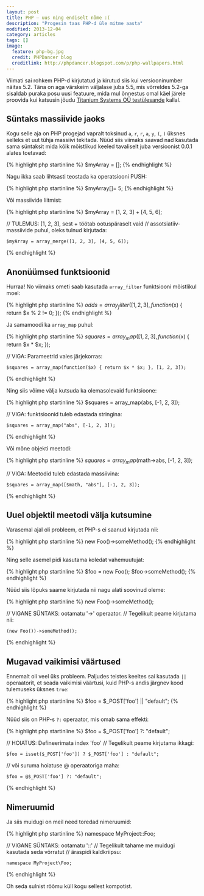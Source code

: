 ```yaml
---
layout: post
title: PHP – uus ning endiselt nõme :(
description: "Progesin taas PHP-d üle mitme aasta"
modified: 2013-12-04
category: articles
tags: []
image:
  feature: php-bg.jpg
  credit: PHPDancer blog
  creditlink: http://phpdancer.blogspot.com/p/php-wallpapers.html
---
```


Viimati sai rohkem PHP-d kirjutatud ja kirutud siis kui
versiooninumber näitas 5.2.  Täna on aga värskeim väljalase juba 5.5,
mis võrreldes 5.2-ga sisaldab puraka posu uusi featuure, mida mul
õnnestus omal käel järele proovida kui katsusin jõudu [Titanium
Systems OÜ testülesande][1] kallal.

[1]: https://github.com/nene/titanium-test-assignment

## Süntaks massiivide jaoks

Kogu selle aja on PHP progejad vapralt toksinud `a`, `r`, `r`, `a`,
`y`, `(`, `)` üksnes selleks et uut tühja massiivi tekitada.  Nüüd
siis viimaks saavad nad kasutada sama süntaksit mida kõik mõistlikud
keeled tavaliselt juba versioonist 0.0.1 alates toetavad:

{% highlight php startinline %}
$myArray = [];
{% endhighlight %}

Nagu ikka saab lihtsasti teostada ka operatsiooni PUSH:

{% highlight php startinline %}
$myArray[]= 5;
{% endhighlight %}

Või massiivide liitmist:

{% highlight php startinline %}
$myArray = [1, 2, 3] + [4, 5, 6];

// TULEMUS: [1, 2, 3], sest + töötab ootuspäraselt vaid
// assotsiatiiv-massiivide puhul, oleks tulnud kirjutada:

    $myArray = array_merge([1, 2, 3], [4, 5, 6]);
{% endhighlight %}


## Anonüümsed funktsioonid

Hurraa! No viimaks ometi saab kasutada `array_filter` funktsiooni
mõistlikul moel:

{% highlight php startinline %}
$odds = array_filter([1, 2, 3], function($x) { return $x % 2 != 0; });
{% endhighlight %}

Ja samamoodi ka `array_map` puhul:

{% highlight php startinline %}
$squares = array_map([1, 2, 3], function($x) { return $x * $x; });

// VIGA: Parameetrid vales järjekorras:

    $squares = array_map(function($x) { return $x * $x; }, [1, 2, 3]);
{% endhighlight %}

Ning siis võime välja kutsuda ka olemasolevaid funktsioone:

{% highlight php startinline %}
$squares = array_map(abs, [-1, 2, 3]);

// VIGA: funktsioonid tuleb edastada stringina:

    $squares = array_map("abs", [-1, 2, 3]);
{% endhighlight %}

Või mõne objekti meetodi:

{% highlight php startinline %}
$squares = array_map($math->abs, [-1, 2, 3]);

// VIGA: Meetodid tuleb edastada massiivina:

    $squares = array_map([$math, "abs"], [-1, 2, 3]);
{% endhighlight %}


## Uuel objektil meetodi välja kutsumine

Varasemal ajal oli probleem, et PHP-s ei saanud kirjutada nii:

{% highlight php startinline %}
new Foo()->someMethod();
{% endhighlight %}

Ning selle asemel pidi kasutama koledat vahemuutujat:

{% highlight php startinline %}
$foo = new Foo();
$foo->someMethod();
{% endhighlight %}

Nüüd siis lõpuks saame kirjutada nii nagu alati soovinud oleme:

{% highlight php startinline %}
new Foo()->someMethod();

// VIGANE SÜNTAKS: ootamatu '->' operaator.
// Tegelikult peame kirjutama nii:

    (new Foo())->someMethod();
{% endhighlight %}


## Mugavad vaikimisi väärtused

Ennemalt oli veel üks probleem.  Paljudes teistes keeltes sai kasutada
`||` operaatorit, et seada vaikimisi väärtusi, kuid PHP-s andis
järgnev kood tulemuseks üksnes `true`:

{% highlight php startinline %}
$foo = $_POST['foo'] || "default";
{% endhighlight %}

Nüüd siis on PHP-s `?:` operaator, mis omab sama effekti:

{% highlight php startinline %}
$foo = $_POST['foo'] ?: "default";

// HOIATUS: Defineerimata index 'foo'
// Tegelikult peame kirjutama ikkagi:

    $foo = isset($_POST['foo']) ? $_POST['foo'] : "default";

// või suruma hoiatuse @ operaatoriga maha:

    $foo = @$_POST['foo'] ?: "default";
{% endhighlight %}


## Nimeruumid

Ja siis muidugi on meil need toredad nimeruumid:

{% highlight php startinline %}
namespace MyProject::Foo;

// VIGANE SÜNTAKS: ootamatu '::'
// Tegelikult tahame me muidugi kasutada seda võrratut
// äraspidi kaldkriipsu:

    namespace MyProject\Foo;

{% endhighlight %}


Oh seda sulnist rõõmu küll kogu sellest kompotist.
